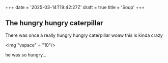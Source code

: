 +++
date = '2025-03-14T19:42:27Z'
draft = true
title = 'Soup'
+++


## The hungry hungry caterpillar

There was once a really hungry hungry caterpillar
woaw
this is kinda crazy

<img "vspace" = "10"/>

he was so hungry...
